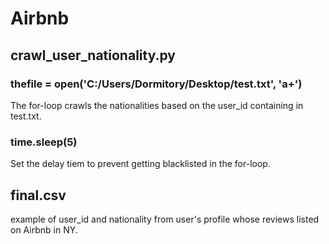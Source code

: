 # Airbnb

<H2>crawl_user_nationality.py</H2>  
<H3>thefile = open('C:/Users/Dormitory/Desktop/test.txt', 'a+')</H3>  
The for-loop crawls the nationalities based on the user_id containing in test.txt.  
<H3>time.sleep(5)</H3>  
Set the delay tiem to prevent getting blacklisted in the for-loop.  

  
<H2>final.csv</H2>  
example of user_id and nationality from user's profile whose reviews listed on Airbnb in NY.
